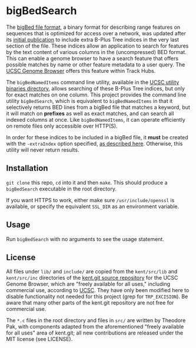 # bigBedSearch

The [bigBed file format][bb], a binary format for describing range features on sequences that is optimized for access over a network, was updated after its [initial publication][bioinf] to include extra B-Plus Tree indices in the very last section of the file. These indices allow an application to search for features by the text content of various columns in the (uncompressed) BED format. This can enable a genome browser to have a search feature that offers possible matches by name or other feature metadata to a user query. The [UCSC Genome Browser][ucsc] offers this feature within Track Hubs.

The `bigBedNamedItems` command line utility, available in the [UCSC utility binaries directory][bbni], allows searching of these B-Plus Tree indices, but only for exact matches on one column. This project provides the command line utility `bigBedSearch`, which is equivalent to `bigBedNamedItems` in that it selectively returns BED lines from a bigBed file that matches a keyword, but it will match on **prefixes** as well as exact matches, and can search all indexed columns at once. Like `bigBedNamedItems`, it can operate efficiently on remote files only accessible over HTTP(S).

In order for these indices to be included in a bigBed file, it **must** be created with the `-extraIndex` option specified, [as described here][bbex]. Otherwise, this utility will never return results.

## Installation

`git clone` this repo, `cd` into it and then `make`. This should produce a `bigBedSearch` executable in the root directory.

If you want HTTPS to work, either make sure `/usr/include/openssl` is available, or specify the equivalent `SSL_DIR` as an environment variable.

## Usage

Run `bigBedSearch` with no arguments to see the usage statement.

## License

All files under `lib/` and `include/` are copied from the `kent/src/lib` and `kent/src/inc` directories of the [kent.git source repository][kent.git] for the UCSC Genome Browser, which are "freely available for all uses," including commercial use, according to [UCSC][ucsclicense]. They have only been modified here to disable functionality not needed for this project (grep for `TRP_EXCISION`). Be aware that many other parts of the kent.git repository are not free for commercial use.

The `*.c` files in the root directory and files in `src/` are written by Theodore Pak, with components adapted from the aforementioned "freely available for all uses" area of kent.git; all new contributions are released under the MIT license (see LICENSE).

[bb]: https://genome.ucsc.edu/goldenPath/help/bigBed.html
[bioinf]: https://bioinformatics.oxfordjournals.org/content/26/17/2204.long
[bbni]: http://hgdownload.soe.ucsc.edu/admin/exe/
[bbex]: https://genome.ucsc.edu/goldenPath/help/bigBed.html#Ex3
[ucsc]: https://genome.ucsc.edu/
[kent.git]: http://genome-source.cse.ucsc.edu/gitweb/?p=kent.git;a=tree;f=src;hb=HEAD
[ucsclicense]: https://genome.ucsc.edu/license/